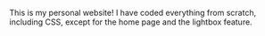 This is my personal website! I have coded everything from scratch, including CSS, except for the home page and the lightbox feature. 